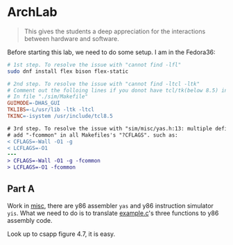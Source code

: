 # ArchLab

> This gives the students a deep appreciation for the interactions between hardware and software.

Before starting this lab, we need to do some setup. I am in the Fedora36:

```bash
# 1st step. To resolve the issue with "cannot find -lfl"
sudo dnf install flex bison flex-static
```

```makefile
# 2nd step. To resolve the issue with "cannot find -ltcl -ltk"
# Comment out the folloing lines if you donot have tcl/tk(below 8.5) installed.
# In file "./sim/Makefile"
GUIMODE=-DHAS_GUI
TKLIBS=-L/usr/lib -ltk -ltcl
TKINC=-isystem /usr/include/tcl8.5
```

```diff
# 3rd step. To resolve the issue with "sim/misc/yas.h:13: multiple definition of `lineno'"
# add "-fcommon" in all Makefiles's "?CFLAGS". such as:
< CFLAGS=-Wall -O1 -g
< LCFLAGS=-O1
---
> CFLAGS=-Wall -O1 -g -fcommon
> LCFLAGS=-O1 -fcommon
```

## Part A

Work in [misc](./sim/misc/), there are y86 assembler `yas` and y86 instruction simulator `yis`.
What we need to do is to translate [example.c](./sim/misc/examples.c)'s three functions
to y86 assembly code.

Look up to csapp figure 4.7, it is easy.
